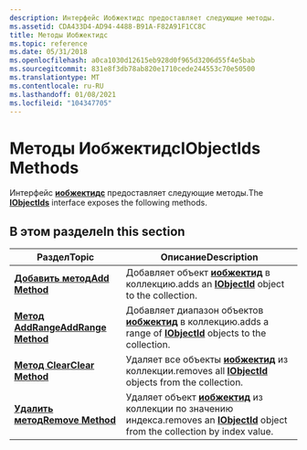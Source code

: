 ```yaml
---
description: Интерфейс Иобжектидс предоставляет следующие методы.
ms.assetid: CDA433D4-AD94-4488-B91A-F82A91F1CC8C
title: Методы Иобжектидс
ms.topic: reference
ms.date: 05/31/2018
ms.openlocfilehash: a0ca1030d12615eb928d0f965d3206d55f4e5bab
ms.sourcegitcommit: 831e8f3db78ab820e1710cede244553c70e50500
ms.translationtype: MT
ms.contentlocale: ru-RU
ms.lasthandoff: 01/08/2021
ms.locfileid: "104347705"
---
```

# <a name="iobjectids-methods"></a><span data-ttu-id="ac24c-103">Методы Иобжектидс</span><span class="sxs-lookup"><span data-stu-id="ac24c-103">IObjectIds Methods</span></span>

<span data-ttu-id="ac24c-104">Интерфейс [**иобжектидс**](/windows/desktop/api/CertEnroll/nn-certenroll-iobjectids) предоставляет следующие методы.</span><span class="sxs-lookup"><span data-stu-id="ac24c-104">The [**IObjectIds**](/windows/desktop/api/CertEnroll/nn-certenroll-iobjectids) interface exposes the following methods.</span></span>

## <a name="in-this-section"></a><span data-ttu-id="ac24c-105">В этом разделе</span><span class="sxs-lookup"><span data-stu-id="ac24c-105">In this section</span></span>



| <span data-ttu-id="ac24c-106">Раздел</span><span class="sxs-lookup"><span data-stu-id="ac24c-106">Topic</span></span>                                                            | <span data-ttu-id="ac24c-107">Описание</span><span class="sxs-lookup"><span data-stu-id="ac24c-107">Description</span></span>                                                                                     |
|------------------------------------------------------------------|-------------------------------------------------------------------------------------------------|
| [<span data-ttu-id="ac24c-108">**Добавить метод**</span><span class="sxs-lookup"><span data-stu-id="ac24c-108">**Add Method**</span></span>](/windows/desktop/api/CertEnroll/nf-certenroll-iobjectids-add)<br/>           | <span data-ttu-id="ac24c-109">Добавляет объект [**иобжектид**](/windows/desktop/api/CertEnroll/nn-certenroll-iobjectid) в коллекцию.</span><span class="sxs-lookup"><span data-stu-id="ac24c-109">adds an [**IObjectId**](/windows/desktop/api/CertEnroll/nn-certenroll-iobjectid) object to the collection.</span></span><br/>                     |
| [<span data-ttu-id="ac24c-110">**Метод AddRange**</span><span class="sxs-lookup"><span data-stu-id="ac24c-110">**AddRange Method**</span></span>](/windows/desktop/api/CertEnroll/nf-certenroll-iobjectids-addrange)<br/> | <span data-ttu-id="ac24c-111">Добавляет диапазон объектов [**иобжектид**](/windows/desktop/api/CertEnroll/nn-certenroll-iobjectid) в коллекцию.</span><span class="sxs-lookup"><span data-stu-id="ac24c-111">adds a range of [**IObjectId**](/windows/desktop/api/CertEnroll/nn-certenroll-iobjectid) objects to the collection.</span></span><br/>            |
| [<span data-ttu-id="ac24c-112">**Метод Clear**</span><span class="sxs-lookup"><span data-stu-id="ac24c-112">**Clear Method**</span></span>](/windows/desktop/api/CertEnroll/nf-certenroll-iobjectids-clear)<br/>       | <span data-ttu-id="ac24c-113">Удаляет все объекты [**иобжектид**](/windows/desktop/api/CertEnroll/nn-certenroll-iobjectid) из коллекции.</span><span class="sxs-lookup"><span data-stu-id="ac24c-113">removes all [**IObjectId**](/windows/desktop/api/CertEnroll/nn-certenroll-iobjectid) objects from the collection.</span></span><br/>              |
| [<span data-ttu-id="ac24c-114">**Удалить метод**</span><span class="sxs-lookup"><span data-stu-id="ac24c-114">**Remove Method**</span></span>](/windows/desktop/api/CertEnroll/nf-certenroll-iobjectids-remove)<br/>     | <span data-ttu-id="ac24c-115">Удаляет объект [**иобжектид**](/windows/desktop/api/CertEnroll/nn-certenroll-iobjectid) из коллекции по значению индекса.</span><span class="sxs-lookup"><span data-stu-id="ac24c-115">removes an [**IObjectId**](/windows/desktop/api/CertEnroll/nn-certenroll-iobjectid) object from the collection by index value.</span></span><br/> |



 

 

 




